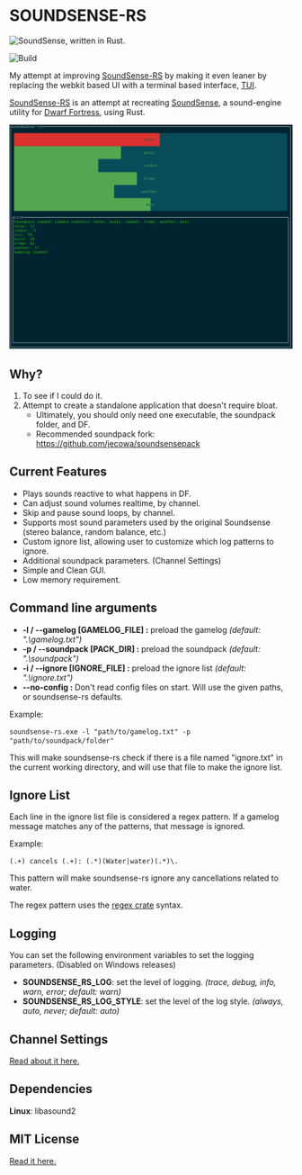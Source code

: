 # SOUNDSENSE-RS

![SoundSense, written in Rust.](/icons/icon.png?raw=true)

![Build](https://github.com/prixt/soundsense-rs/workflows/Build/badge.svg)

My attempt at improving [SoundSense-RS] by making it even leaner by replacing
the webkit based UI with a terminal based interface, [TUI].

[SoundSense-RS] is an attempt at recreating [SoundSense],
a sound-engine utility for [Dwarf Fortress], using Rust.

[TUI]: https://github.com/fdehau/tui-rs
[SoundSense-RS]: https://github.com/prixt/soundsense-rs
[SoundSense]: http://df.zweistein.cz/soundsense/
[Dwarf Fortress]: http://www.bay12games.com/dwarves/

![Linux TUI screenshot](/screenshots/linux-tui-screenshot.png?raw=true "Linux TUI screenshot")

## Why?

1. To see if I could do it.
2. Attempt to create a standalone application that doesn't require bloat.
   * Ultimately, you should only need one executable, the soundpack folder, and DF.
   * Recommended soundpack fork: https://github.com/jecowa/soundsensepack

## Current Features

* Plays sounds reactive to what happens in DF.
* Can adjust sound volumes realtime, by channel.
* Skip and pause sound loops, by channel.
* Supports most sound parameters used by the original Soundsense (stereo balance, random balance, etc.)
* Custom ignore list, allowing user to customize which log patterns to ignore.
* Additional soundpack parameters. (Channel Settings)
* Simple and Clean GUI.
* Low memory requirement.

## Command line arguments

* __-l / --gamelog [GAMELOG_FILE] :__ preload the gamelog _(default: ".\gamelog.txt")_
* __-p / --soundpack [PACK_DIR] :__ preload the soundpack _(default: ".\soundpack")_
* __-i / --ignore [IGNORE_FILE] :__ preload the ignore list _(default: ".\ignore.txt")_
* __--no-config :__ Don't read config files on start. Will use the given paths, or soundsense-rs defaults.

Example:

```
soundsense-rs.exe -l "path/to/gamelog.txt" -p "path/to/soundpack/folder"
```

This will make soundsense-rs check if there is a file named "ignore.txt" in the
current working directory, and will use that file to make the ignore list.

## Ignore List

Each line in the ignore list file is considered a regex pattern.
If a gamelog message matches any of the patterns, that message is ignored.

Example:

```
(.+) cancels (.+): (.*)(Water|water)(.*)\.
```

This pattern will make soundsense-rs ignore any cancellations related to water.

The regex pattern uses the [regex crate](https://docs.rs/regex/) syntax.

## Logging

You can set the following environment variables to set the logging parameters. (Disabled on Windows releases)

* __SOUNDSENSE_RS_LOG__: set the level of logging. _(trace, debug, info, warn, error; default: warn)_
* __SOUNDSENSE_RS_LOG_STYLE__: set the level of the log style. _(always, auto, never; default: auto)_

## Channel Settings

[Read about it here.](./about_channel_setting.md)

## Dependencies

__Linux__: libasound2

## MIT License

[Read it here.](./LICENSE)
